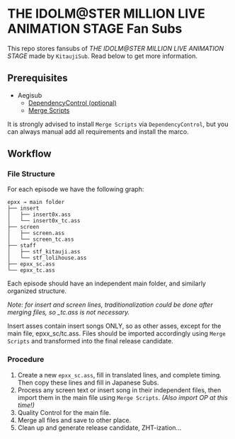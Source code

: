 # THE IDOLM@STER MILLION LIVE ANIMATION STAGE Fan Subs

This repo stores fansubs of *THE IDOLM@STER MILLION LIVE ANIMATION STAGE* made by `KitaujiSub`. Read below to get more information.

## Prerequisites

+ Aegisub
  + [DependencyControl (optional)](https://github.com/TypesettingTools/DependencyControl)
  + [Merge Scripts](https://github.com/TypesettingTools/Myaamori-Aegisub-Scripts)

It is strongly advised to install `Merge Scripts` via `DependencyControl`, but you can always manual add all requirements and install the marco.

## Workflow

### File Structure

For each episode we have the following graph:

```
epxx → main folder
├── insert
│   ├── insert0x.ass
│   └── insert0x_tc.ass
├── screen
│   ├── screen.ass
│   └── screen_tc.ass
├── staff
│   ├── stf_kitauji.ass
│   └── stf_lolihouse.ass
├── epxx_sc.ass
└── epxx_tc.ass
```

Each episode should have an independent main folder, and similarly organized structure.

*Note: for insert and screen lines, traditionalization could be done after merging files, so _tc.ass is not necessary.*

Insert asses contain insert songs ONLY, so as other asses, except for the main file, epxx_sc/tc.ass. Files should be imported accordingly using `Merge Scripts` and transformed into the final release candidate.

### Procedure

1. Create a new `epxx_sc.ass`, fill in translated lines, and complete timing. Then copy these lines and fill in Japanese Subs.
2. Process any screen text or insert song in their independent files, then import them in the main file using `Merge Scripts`. *(Also import OP at this time!)*
3. Quality Control for the main file.
4. Merge all files and save to other place.
5. Clean up and generate release candidate, ZHT-ization...